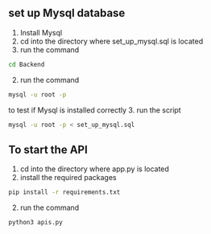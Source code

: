 ## set up Mysql database
1. Install Mysql
2. cd into the directory where set_up_mysql.sql is located
3. run the command
```bash
cd Backend
```
2. run the command
```bash
mysql -u root -p
```
to test if Mysql is installed correctly
3. run the script
```bash
mysql -u root -p < set_up_mysql.sql
```


## To start the API
1. cd into the directory where app.py is located
2. install the required packages
```bash
pip install -r requirements.txt
```
2. run the command
```bash
python3 apis.py
```